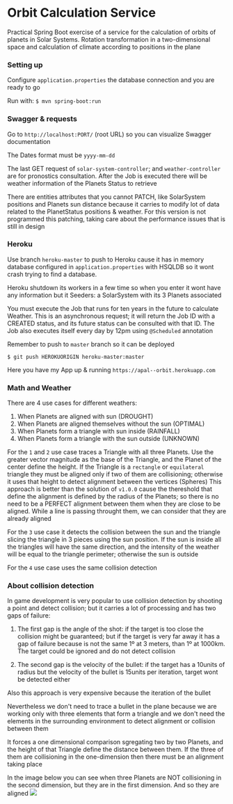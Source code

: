 # Orbit Calculation Service

Practical Spring Boot exercise of a service for the calculation of orbits of planets in Solar Systems. Rotation transformation in a two-dimensional space and calculation of climate according to positions in the plane


### Setting up
Configure `application.properties` the database connection and you are ready to go

Run with: ``$ mvn spring-boot:run``


### Swagger & requests
Go to ``http://localhost:PORT/`` (root URL) so you can visualize Swagger documentation

The Dates format must be `yyyy-mm-dd`

The last GET request of `solar-system-controller`; and `weather-controller` are for pronostics consultation. After the Job is executed there will be weather information of the Planets Status to retrieve

There are entities attributes that you cannot PATCH, like SolarSystem positions and Planets sun distance because it carries to modify lot of data related to the PlanetStatus positions & weather. For this version is not programmed this patching, taking care about the performance issues that is still in design

### Heroku
Use branch ``heroku-master`` to push to Heroku cause it has in memory database configured in `application.properties` with HSQLDB so it wont crash trying to find a database.

Heroku shutdown its workers in a few time so when you enter it wont have any information but it Seeders: a SolarSystem with its 3 Planets associated

You must execute the Job that runs for ten years in the future to calculate Weather. This is an asynchronous request; it will return the Job ID with a CREATED status, and its future status can be consulted with that ID. The Job also executes itself every day by 12pm using `@Scheduled` annotation

Remember to push to `master` branch so it can be deployed
```
$ git push HEROKUORIGIN heroku-master:master
```

Here you have my App up & running ``https://apal--orbit.herokuapp.com``


### Math and Weather
There are 4 use cases for different weathers:
1. When Planets are aligned with sun (DROUGHT)
2. When Planets are aligned themselves without the sun (OPTIMAL)
3. When Planets form a triangle with sun inside (RAINFALL)
4. When Planets form a triangle with the sun outside (UNKNOWN)

For the `1` and `2` use case traces a Triangle with all three Planets. Use the greater vector magnitude as the base of the Triangle, and the Planet of the center define the height. If the Triangle is a `rectangle` or `equilateral` triangle they must be aligned only if two of them are collisioning; otherwise it uses that height to detect alignment between the vertices (Spheres)
This approach is better than the solution of `v1.0.0` cause the thereshold that define the alignment is defined by the radius of the Planets; so there is no need to be a PERFECT alignment between them when they are close to be aligned. While a line is passing throught them, we can consider that they are already aligned

For the `3` use case it detects the collision between the sun and the triangle slicing the triangle in 3 pieces using the sun position. If the sun is inside all the triangles will have the same direction, and the intensity of the weather will be equal to the triangle perimeter; otherwise the sun is outside

For the `4` use case uses the same collision detection


### About collision detection
In game development is very popular to use collision detection by shooting a point and detect collision; but it carries a lot of processing and has two gaps of failure:

1. The first gap is the angle of the shot: if the target is too close the collision might be guaranteed; but if the target is very far away it has a gap of failure because is not the same 1º at 3 meters, than 1º at 1000km. The target could be ignored and do not detect collision

2. The second gap is the velocity of the bullet: if the target has a 10units of radius but the velocity of the bullet is 15units per iteration, target wont be detected either

Also this approach is very expensive because the iteration of the bullet

Nevertheless we don't need to trace a bullet in the plane because we are working only with three elements that form a triangle and we don't need the elements in the surrounding environment to detect alignment or collision between them

It forces a one dimensional comparison sgregating two by two Planets, and the height of that Triangle define the distance between them. If the three of them are collisioning in the one-dimension then there must be an alignment taking place

In the image below you can see when three Planets are NOT collisioning in the second dimension, but they are in the first dimension. And so they are aligned
![](https://raw.github.com/apal7/orbit/master/images/triangle_alignment.jpg)


